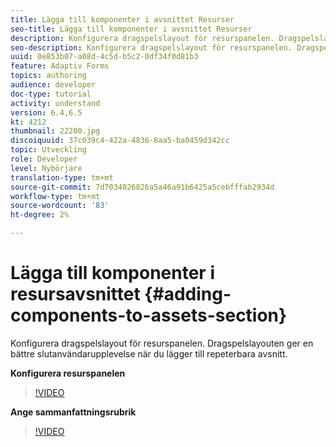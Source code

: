 ```yaml
---
title: Lägga till komponenter i avsnittet Resurser
seo-title: Lägga till komponenter i avsnittet Resurser
description: Konfigurera dragspelslayout för resurspanelen. Dragspelslayouten ger en bättre slutanvändarupplevelse när du lägger till repeterbara avsnitt.
seo-description: Konfigurera dragspelslayout för resurspanelen. Dragspelslayouten ger en bättre slutanvändarupplevelse när du lägger till repeterbara avsnitt.
uuid: 0e853b07-a08d-4c5d-b5c2-0df34f0d81b3
feature: Adaptiv Forms
topics: authoring
audience: developer
doc-type: tutorial
activity: understand
version: 6.4,6.5
kt: 4212
thumbnail: 22200.jpg
discoiquuid: 37c039c4-422a-4836-8aa5-ba0459d342cc
topic: Utveckling
role: Developer
level: Nybörjare
translation-type: tm+mt
source-git-commit: 7d7034026826a5a46a91b6425a5cebfffab2934d
workflow-type: tm+mt
source-wordcount: '83'
ht-degree: 2%

---
```



# Lägga till komponenter i resursavsnittet {#adding-components-to-assets-section}

Konfigurera dragspelslayout för resurspanelen. Dragspelslayouten ger en bättre slutanvändarupplevelse när du lägger till repeterbara avsnitt.

**Konfigurera resurspanelen**

>[!VIDEO](https://video.tv.adobe.com/v/22200?quality=9&learn=on)

**Ange sammanfattningsrubrik**
>[!VIDEO](https://video.tv.adobe.com/v/28387)



